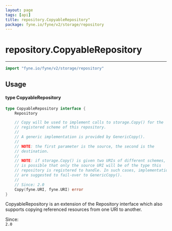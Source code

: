 ```yaml
---
layout: page
tags: [api]
title: repository.CopyableRepository"
package: fyne.io/fyne/v2/storage/repository
---
```


# repository.CopyableRepository
---
```go
import "fyne.io/fyne/v2/storage/repository"
```

## Usage

#### type CopyableRepository

```go
type CopyableRepository interface {
	Repository

	// Copy will be used to implement calls to storage.Copy() for the
	// registered scheme of this repository.
	//
	// A generic implementation is provided by GenericCopy().
	//
	// NOTE: the first parameter is the source, the second is the
	// destination.
	//
	// NOTE: if storage.Copy() is given two URIs of different schemes, it
	// is possible that only the source URI will be of the type this
	// repository is registered to handle. In such cases, implementations
	// are suggested to fail-over to GenericCopy().
	//
	// Since: 2.0
	Copy(fyne.URI, fyne.URI) error
}
```

CopyableRepository is an extension of the Repository interface which also supports copying referenced resources from one URI to another.


<div class="since">Since: <code>
2.0</code></div>
